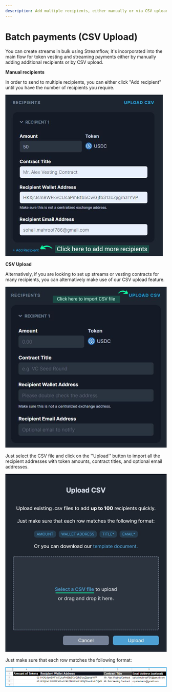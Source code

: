 ```yaml
---
description: Add multiple recipients, either manually or via CSV upload
---
```


# Batch payments (CSV Upload)

You can create streams in bulk using Streamflow, it's incorporated into the main flow for token vesting and streaming payments either by manually adding additional recipients or by CSV upload.&#x20;

**Manual recipients**

In order to send to multiple recipients, you can either click "Add recipient" until you have the number of recipients you require.&#x20;

![Adding multiple recipients manually](<../.gitbook/assets/Mr Alex vesting contrcat (1).png>)

**CSV Upload**

Alternatively, if you are looking to set up streams or vesting contracts for many recipients, you can alternatively make use of our CSV upload feature.&#x20;

![Import recipients' addresses with amount of tokens and email addresses using CSV upload](<../.gitbook/assets/Click here to import spreasheet (1) (1).png>)

Just select the CSV file and click on the ''Upload'' button to import all the recipient addresses with token amounts, contract titles, and optional email addresses.

![Select the CSV file and click on ''Upload''](<../.gitbook/assets/Untitled design (89) (1).png>)

Just make sure that each row matches the following format:

![Format of CSV spreadsheet](<../.gitbook/assets/Untitled design (88) (1).png>)
